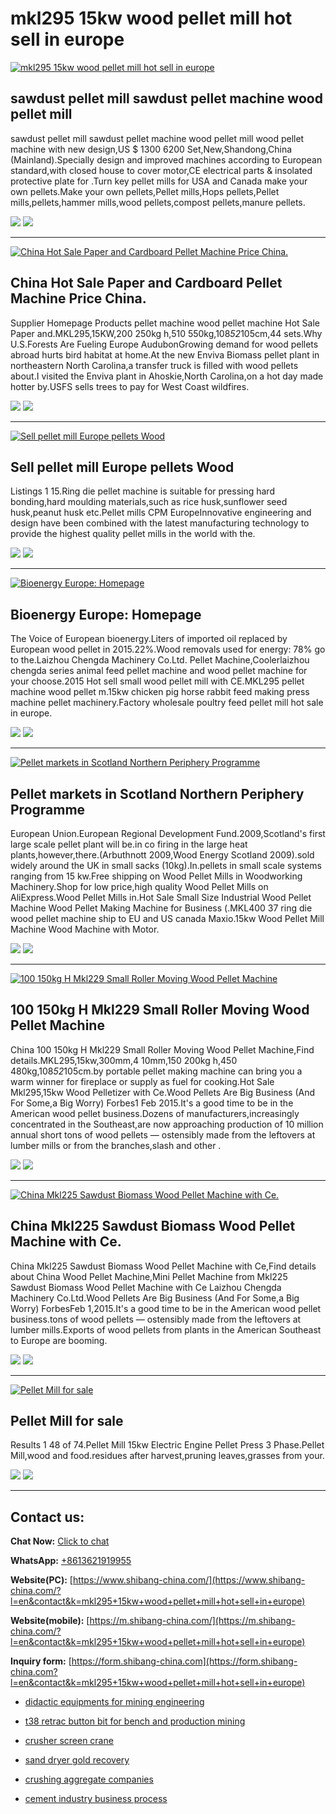 # mkl295 15kw wood pellet mill hot sell in europe

<a href="https://swt.shibang-china.com/?l=en&img&k=mkl295+15kw+wood+pellet+mill+hot+sell+in+europe" target="_blank">![mkl295 15kw wood pellet mill hot sell in europe](http://static.shibang-china.com/all-800x300/1450.jpg)</a>

## sawdust pellet mill sawdust pellet machine wood pellet mill
sawdust pellet mill sawdust pellet machine wood pellet mill wood pellet machine with new design,US $ 1300 6200 Set,New,Shandong,China (Mainland).Specially design and improved machines according to European standard,with closed house to cover motor,CE electrical parts &amp; insolated protective plate for&nbsp;.Turn key pellet mills for USA and Canada make your own pellets.Make your own pellets,Pellet mills,Hops pellets,Pellet mills,pellets,hammer mills,wood pellets,compost pellets,manure pellets.


<a href="https://whatsapp.shibangsoft.com/WhatsApp.php" target="_blank" title="WhatsApp">![](http://static.shibang-china.com/icon/whatsapp.png)</a> <a href="https://swt.shibang-china.com/?l=en&icon&k=mkl295+15kw+wood+pellet+mill+hot+sell+in+europe" target="_blank">![](http://static.shibang-china.com/icon/chat-en.png)</a>

---

<a href="https://swt.shibang-china.com/?l=en&img&k=mkl295+15kw+wood+pellet+mill+hot+sell+in+europe" target="_blank">![China Hot Sale Paper and Cardboard Pellet Machine Price China.](http://static.shibang-china.com/all-800x300/1076.jpg)</a>

## China Hot Sale Paper and Cardboard Pellet Machine Price China.
Supplier Homepage Products pellet machine wood pellet machine Hot Sale Paper and.MKL295,15KW,200 250kg h,510 550kg,108*52*105cm,44 sets.Why U.S.Forests Are Fueling Europe AudubonGrowing demand for wood pellets abroad hurts bird habitat at home.At the new Enviva Biomass pellet plant in northeastern North Carolina,a transfer truck is filled with wood pellets about.I visited the Enviva plant in Ahoskie,North Carolina,on a hot day made hotter by.USFS sells trees to pay for West Coast wildfires.


<a href="https://whatsapp.shibangsoft.com/WhatsApp.php" target="_blank" title="WhatsApp">![](http://static.shibang-china.com/icon/whatsapp.png)</a> <a href="https://swt.shibang-china.com/?l=en&icon&k=mkl295+15kw+wood+pellet+mill+hot+sell+in+europe" target="_blank">![](http://static.shibang-china.com/icon/chat-en.png)</a>

---

<a href="https://swt.shibang-china.com/?l=en&img&k=mkl295+15kw+wood+pellet+mill+hot+sell+in+europe" target="_blank">![Sell pellet mill Europe pellets Wood](http://static.shibang-china.com/all-800x300/405.jpg)</a>

## Sell pellet mill Europe pellets Wood
Listings 1 15.Ring die pellet machine is suitable for pressing hard bonding,hard moulding materials,such as rice husk,sunflower seed husk,peanut husk etc.Pellet mills CPM EuropeInnovative engineering and design have been combined with the latest manufacturing technology to provide the highest quality pellet mills in the world with the.


<a href="https://whatsapp.shibangsoft.com/WhatsApp.php" target="_blank" title="WhatsApp">![](http://static.shibang-china.com/icon/whatsapp.png)</a> <a href="https://swt.shibang-china.com/?l=en&icon&k=mkl295+15kw+wood+pellet+mill+hot+sell+in+europe" target="_blank">![](http://static.shibang-china.com/icon/chat-en.png)</a>

---

<a href="https://swt.shibang-china.com/?l=en&img&k=mkl295+15kw+wood+pellet+mill+hot+sell+in+europe" target="_blank">![Bioenergy Europe: Homepage](http://static.shibang-china.com/all-800x300/1151.jpg)</a>

## Bioenergy Europe: Homepage
The Voice of European bioenergy.Liters of imported oil replaced by European wood pellet in 2015.22%.Wood removals used for energy: 78% go to the.Laizhou Chengda Machinery Co.Ltd. Pellet Machine,Coolerlaizhou chengda series animal feed pellet machine and wood pellet machine for your choose.2015 Hot sell small wood pellet mill with CE.MKL295 pellet machine wood pellet m.15kw chicken pig horse rabbit feed making press machine pellet machinery.Factory wholesale poultry feed pellet mill hot sale in europe.


<a href="https://whatsapp.shibangsoft.com/WhatsApp.php" target="_blank" title="WhatsApp">![](http://static.shibang-china.com/icon/whatsapp.png)</a> <a href="https://swt.shibang-china.com/?l=en&icon&k=mkl295+15kw+wood+pellet+mill+hot+sell+in+europe" target="_blank">![](http://static.shibang-china.com/icon/chat-en.png)</a>

---

<a href="https://swt.shibang-china.com/?l=en&img&k=mkl295+15kw+wood+pellet+mill+hot+sell+in+europe" target="_blank">![Pellet markets in Scotland Northern Periphery Programme](http://static.shibang-china.com/all-800x300/1448.jpg)</a>

## Pellet markets in Scotland Northern Periphery Programme
European Union.European Regional Development Fund.2009,Scotland&#39;s first large scale pellet plant will be.in co firing in the large heat plants,however,there.(Arbuthnott 2009,Wood Energy Scotland 2009).sold widely around the UK in small sacks (10kg).In.pellets in small scale systems ranging from 15 kw.Free shipping on Wood Pellet Mills in Woodworking Machinery.Shop for low price,high quality Wood Pellet Mills on AliExpress.Wood Pellet Mills in.Hot Sale Small Size Industrial Wood Pellet Machine Wood Pellet Making Machine for Business (.MKL400 37 ring die wood pellet machine ship to EU and US canada Maxio.15kw Wood Pellet Mill Machine Wood Machine with Motor.


<a href="https://whatsapp.shibangsoft.com/WhatsApp.php" target="_blank" title="WhatsApp">![](http://static.shibang-china.com/icon/whatsapp.png)</a> <a href="https://swt.shibang-china.com/?l=en&icon&k=mkl295+15kw+wood+pellet+mill+hot+sell+in+europe" target="_blank">![](http://static.shibang-china.com/icon/chat-en.png)</a>

---

<a href="https://swt.shibang-china.com/?l=en&img&k=mkl295+15kw+wood+pellet+mill+hot+sell+in+europe" target="_blank">![100 150kg H Mkl229 Small Roller Moving Wood Pellet Machine](http://static.shibang-china.com/all-800x300/97.jpg)</a>

## 100 150kg H Mkl229 Small Roller Moving Wood Pellet Machine
China 100 150kg H Mkl229 Small Roller Moving Wood Pellet Machine,Find details.MKL295,15kw,300mm,4 10mm,150 200kg h,450 480kg,108*52*105cm.by portable pellet making machine can bring you a warm winner for fireplace or supply as fuel for cooking.Hot Sale Mkl295,15kw Wood Pelletizer with Ce.Wood Pellets Are Big Business (And For Some,a Big Worry) Forbes1 Feb 2015.It&#39;s a good time to be in the American wood pellet business.Dozens of manufacturers,increasingly concentrated in the Southeast,are now approaching production of 10 million annual short tons of wood pellets — ostensibly made from the leftovers at lumber mills or from the branches,slash and other&nbsp;.


<a href="https://whatsapp.shibangsoft.com/WhatsApp.php" target="_blank" title="WhatsApp">![](http://static.shibang-china.com/icon/whatsapp.png)</a> <a href="https://swt.shibang-china.com/?l=en&icon&k=mkl295+15kw+wood+pellet+mill+hot+sell+in+europe" target="_blank">![](http://static.shibang-china.com/icon/chat-en.png)</a>

---

<a href="https://swt.shibang-china.com/?l=en&img&k=mkl295+15kw+wood+pellet+mill+hot+sell+in+europe" target="_blank">![China Mkl225 Sawdust Biomass Wood Pellet Machine with Ce.](http://static.shibang-china.com/all-800x300/1462.jpg)</a>

## China Mkl225 Sawdust Biomass Wood Pellet Machine with Ce.
China Mkl225 Sawdust Biomass Wood Pellet Machine with Ce,Find details about China Wood Pellet Machine,Mini Pellet Machine from Mkl225 Sawdust Biomass Wood Pellet Machine with Ce Laizhou Chengda Machinery Co.Ltd.Wood Pellets Are Big Business (And For Some,a Big Worry) ForbesFeb 1,2015.It's a good time to be in the American wood pellet business.tons of wood pellets — ostensibly made from the leftovers at lumber mills.Exports of wood pellets from plants in the American Southeast to Europe are booming.


<a href="https://whatsapp.shibangsoft.com/WhatsApp.php" target="_blank" title="WhatsApp">![](http://static.shibang-china.com/icon/whatsapp.png)</a> <a href="https://swt.shibang-china.com/?l=en&icon&k=mkl295+15kw+wood+pellet+mill+hot+sell+in+europe" target="_blank">![](http://static.shibang-china.com/icon/chat-en.png)</a>

---

<a href="https://swt.shibang-china.com/?l=en&img&k=mkl295+15kw+wood+pellet+mill+hot+sell+in+europe" target="_blank">![Pellet Mill for sale](http://static.shibang-china.com/all-800x300/404.jpg)</a>

## Pellet Mill for sale
Results 1 48 of 74.Pellet Mill 15kw Electric Engine Pellet Press 3 Phase.Pellet Mill,wood and food.residues after harvest,pruning leaves,grasses from your.

<a href="https://whatsapp.shibangsoft.com/WhatsApp.php" target="_blank" title="WhatsApp">![](http://static.shibang-china.com/icon/whatsapp.png)</a> <a href="https://swt.shibang-china.com/?l=en&icon&k=mkl295+15kw+wood+pellet+mill+hot+sell+in+europe" target="_blank">![](http://static.shibang-china.com/icon/chat-en.png)</a>

---
## Contact us:

**Chat Now:** [Click to chat](https://swt.shibang-china.com?l=en&contact&k=mkl295+15kw+wood+pellet+mill+hot+sell+in+europe)

**WhatsApp:**  [+8613621919955](https://whatsapp.shibangsoft.com/WhatsApp.php)

**Website(PC):** [https://www.shibang-china.com/](https://www.shibang-china.com/?l=en&contact&k=mkl295+15kw+wood+pellet+mill+hot+sell+in+europe)

**Website(mobile):** [https://m.shibang-china.com/](https://m.shibang-china.com/?l=en&contact&k=mkl295+15kw+wood+pellet+mill+hot+sell+in+europe)

**Inquiry form:** [https://form.shibang-china.com](https://form.shibang-china.com?l=en&contact&k=mkl295+15kw+wood+pellet+mill+hot+sell+in+europe)

* [didactic equipments for mining engineering](../127/didactic%20equipments%20for%20mining%20engineering.md)

* [t38 retrac button bit for bench and production mining](../133/t38%20retrac%20button%20bit%20for%20bench%20and%20production%20mining.md)

* [crusher screen crane](../137/crusher%20screen%20crane.md)

* [sand dryer gold recovery](../131/sand%20dryer%20gold%20recovery.md)

* [crushing aggregate companies](../133/crushing%20aggregate%20companies.md)

* [cement industry business process](../139/cement%20industry%20business%20process.md)